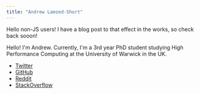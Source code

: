 ```yaml
---
title: "Andrew Lamzed-Short"
---
```

<noscript>
    Hello non-JS users! I have a blog post to that effect in the works, so check back sooon!
</noscript>

Hello! I'm Andrew. Currently, I'm a 3rd year PhD student studying High Performance Computing at the University of Warwick in the UK.

* [Twitter](https://www.twitter.com/andylshort)
* [GitHub](https://www.github.com/andylshort)
* [Reddit](https://www.reddit.com/u/andylshort1)
* [StackOverflow](https://www.stackoverflow.com/users/9552003/andylshort)